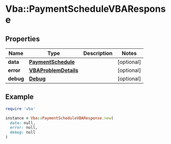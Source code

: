 # Vba::PaymentScheduleVBAResponse

## Properties

| Name | Type | Description | Notes |
| ---- | ---- | ----------- | ----- |
| **data** | [**PaymentSchedule**](PaymentSchedule.md) |  | [optional] |
| **error** | [**VBAProblemDetails**](VBAProblemDetails.md) |  | [optional] |
| **debug** | [**Debug**](Debug.md) |  | [optional] |

## Example

```ruby
require 'vba'

instance = Vba::PaymentScheduleVBAResponse.new(
  data: null,
  error: null,
  debug: null
)
```

